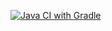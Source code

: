[![Java CI with Gradle](https://github.com/Syrdarja/unit3/actions/workflows/gradle.yml/badge.svg)](https://github.com/Syrdarja/unit3/actions/workflows/gradle.yml)